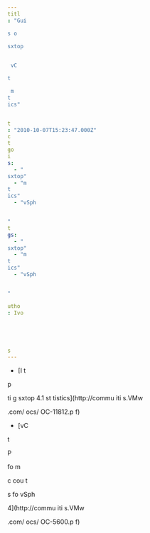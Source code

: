 ```yaml
---
titl
: "Gui

s o
 
sxtop 


 vC

t

 m
t
ics"


t
: "2010-10-07T15:23:47.000Z"
c
t
go
i
s: 
  - "
sxtop"
  - "m
t
ics"
  - "vSph


"
t
gs: 
  - "
sxtop"
  - "m
t
ics"
  - "vSph


"

utho
: Ivo 





s
---
```


- [I
t

p

ti
g 
sxtop 4.1 st
tistics](http://commu
iti
s.VMw


.com/
ocs/
OC-11812.p
f)
- [vC

t

 P

fo
m

c
 cou
t

s fo
 vSph


 4](http://commu
iti
s.VMw


.com/
ocs/
OC-5600.p
f)






